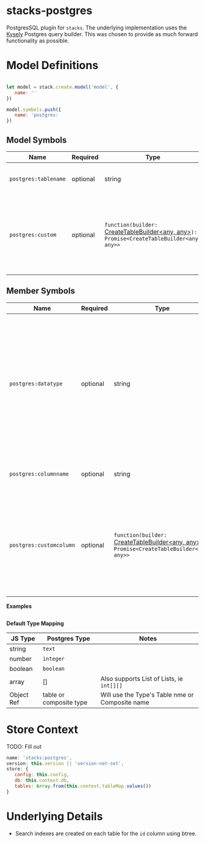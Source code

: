 # stacks-postgres

PostgresSQL plugin for `stacks`. The underlying implementation uses the [Kysely](https://github.com/koskimas/kysely) Postgres query builder. This was chosen to provide as much forward functionality as possible.

# Model Definitions

```js

let model = stack.create.model('model', {
   name: '' 
})

model.symbols.push({
   name: 'postgres:
})

```

## Model Symbols

| Name | Required | Type | Description |
|-|-|-|-|
| `postgres:tablename` | optional | string | The name of the Postgres Table. Defaultrs to the Model's name. |
| `postgres:custom` | optional | `function(builder:` [CreateTableBuilder<any, any>](https://koskimas.github.io/kysely/classes/CreateTableBuilder.html)`): Promise<CreateTableBuilder<any, any>>` | Allows you to fully customize the table creation process. This is a lambda function that provides you with the [CreateTableBuilder](https://koskimas.github.io/kysely/classes/CreateTableBuilder.html) Object in the underlying library. |


## Member Symbols

| Name | Required | Type | Description |
|-|-|-|-|
| `postgres:datatype` | optional | string | The Postgres Data Type, as specified [here](https://www.postgresql.org/docs/current/datatype.html). If not provided the plugin will assign a default based on its type. See the *Default Type Mapping* table below. |
| `postgres:columnname` | optional | string | The name of the column for this Member |
| `postgres:customcolumn` | optional | `function(builder:` [CreateTableBuilder<any, any>](https://koskimas.github.io/kysely/classes/CreateTableBuilder.html)`): Promise<CreateTableBuilder<any, any>>` | A custom column definition builder. This exposes the underlying builder to configure the column any way you need. |


**Examples**

```js

```


**Default Type Mapping**

| JS Type | Postgres Type | Notes |
|-|-|-|
| string | `text` |
| number | `integer` |
| boolean | `boolean` |
| array | <item type>[] | Also supports List of Lists, ie `int[][]` |
| Object Ref | table or composite type | Will use the Type's Table nme or Composite name |


# Store Context

TODO: Fill out

```js
name: 'stacks:postgres',
version: this.version || 'version-not-set',
store: {
   config: this.config,
   db: this.context.db,
   tables: Array.from(this.context.tableMap.values())
}
```

# Underlying Details

* Search indexes are created on each table for the `id` column using btree.